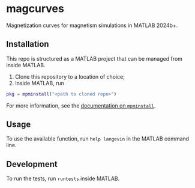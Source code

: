 # magcurves

Magnetization curves for magnetism simulations in MATLAB 2024b+.

## Installation

This repo is structured as a MATLAB project that can be managed
from inside MATLAB.

1. Clone this repository to a location of choice;
2. Inside MATLAB, run 

```matlab
pkg = mpminstall("<path to cloned repo>")
```

For more information, see the [documentation on `mpminstall`](https://se.mathworks.com/help/releases/R2024b/matlab/ref/mpminstall.html).

## Usage

To use the available function, run `help langevin` 
in the MATLAB command line.


## Development

To run the tests, run `runtests` inside MATLAB.
